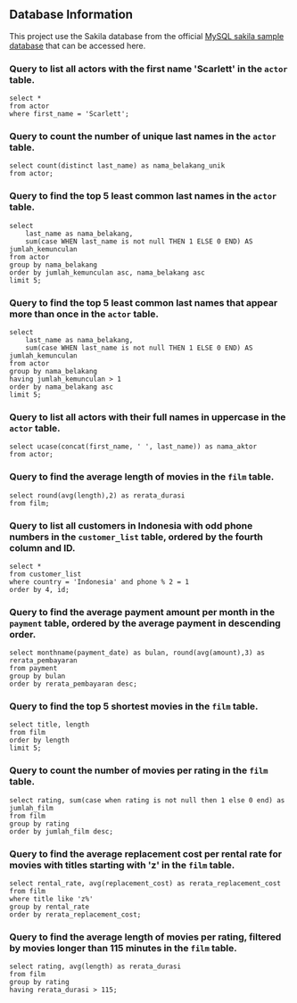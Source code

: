 ## Database Information
This project use the Sakila database from the official [MySQL sakila sample database](https://dev.mysql.com/doc/sakila/en/) that can be accessed here.


### Query to list all actors with the first name 'Scarlett' in the `actor` table.
```
select *
from actor
where first_name = 'Scarlett';
```

### Query to count the number of unique last names in the `actor` table.
```
select count(distinct last_name) as nama_belakang_unik
from actor;
```

### Query to find the top 5 least common last names in the `actor` table.
```
select 
	last_name as nama_belakang,
	sum(case WHEN last_name is not null THEN 1 ELSE 0 END) AS jumlah_kemunculan 
from actor
group by nama_belakang
order by jumlah_kemunculan asc, nama_belakang asc
limit 5;
```

### Query to find the top 5 least common last names that appear more than once in the `actor` table.
```
select 
	last_name as nama_belakang,
	sum(case WHEN last_name is not null THEN 1 ELSE 0 END) AS jumlah_kemunculan 
from actor
group by nama_belakang
having jumlah_kemunculan > 1
order by nama_belakang asc
limit 5;
```

### Query to list all actors with their full names in uppercase in the `actor` table.
```
select ucase(concat(first_name, ' ', last_name)) as nama_aktor
from actor;
```

### Query to find the average length of movies in the `film` table.
```
select round(avg(length),2) as rerata_durasi
from film;
```

### Query to list all customers in Indonesia with odd phone numbers in the `customer_list` table, ordered by the fourth column and ID.
```
select * 
from customer_list
where country = 'Indonesia' and phone % 2 = 1
order by 4, id;
```

### Query to find the average payment amount per month in the `payment` table, ordered by the average payment in descending order.
```
select monthname(payment_date) as bulan, round(avg(amount),3) as rerata_pembayaran 
from payment
group by bulan
order by rerata_pembayaran desc;
```

### Query to find the top 5 shortest movies in the `film` table.
```
select title, length
from film
order by length
limit 5;
```

### Query to count the number of movies per rating in the `film` table.
```
select rating, sum(case when rating is not null then 1 else 0 end) as jumlah_film
from film
group by rating
order by jumlah_film desc;
```

### Query to find the average replacement cost per rental rate for movies with titles starting with 'z' in the `film` table.
```
select rental_rate, avg(replacement_cost) as rerata_replacement_cost
from film
where title like 'z%'
group by rental_rate
order by rerata_replacement_cost;
```

### Query to find the average length of movies per rating, filtered by movies longer than 115 minutes in the `film` table.
```
select rating, avg(length) as rerata_durasi
from film
group by rating
having rerata_durasi > 115;
```
